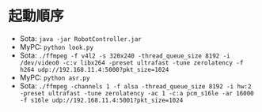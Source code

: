 # 起動順序
- Sota: `java -jar RobotController.jar`
- MyPC: `python look.py`
- Sota: `./ffmpeg -f v4l2 -s 320x240 -thread_queue_size 8192 -i /dev/video0 -c:v libx264 -preset ultrafast -tune zerolatency -f h264 udp://192.168.11.4:5000?pkt_size=1024`
- MyPC: `python asr.py`
- Sota: `./ffmpeg -channels 1 -f alsa -thread_queue_size 8192 -i hw:2 -preset ultrafast -tune zerolatency -ac 1 -c:a pcm_s16le -ar 16000 -f s16le udp://192.168.11.4:5001?pkt_size=1024`
